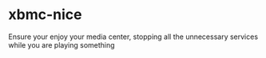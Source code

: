 xbmc-nice
=========

Ensure your enjoy your media center, stopping all the unnecessary services while you are playing something
